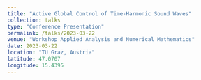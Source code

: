 ```yaml
---
title: "Active Global Control of Time-Harmonic Sound Waves"
collection: talks
type: "Conference Presentation"
permalink: /talks/2023-03-22
venue: "Workshop Applied Analysis and Numerical Mathematics"
date: 2023-03-22
location: "TU Graz, Austria"
latitude: 47.0707
longitude: 15.4395
---
```

